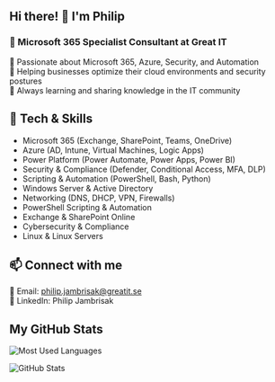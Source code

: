 ## Hi there! 👋 I'm Philip
### 🚀 Microsoft 365 Specialist Consultant at Great IT

🔹 Passionate about Microsoft 365, Azure, Security, and Automation  
🔹 Helping businesses optimize their cloud environments and security postures  
🔹 Always learning and sharing knowledge in the IT community  

## 🔧 Tech & Skills
- Microsoft 365 (Exchange, SharePoint, Teams, OneDrive)
- Azure (AD, Intune, Virtual Machines, Logic Apps)
- Power Platform (Power Automate, Power Apps, Power BI)
- Security & Compliance (Defender, Conditional Access, MFA, DLP)
- Scripting & Automation (PowerShell, Bash, Python)
- Windows Server & Active Directory
- Networking (DNS, DHCP, VPN, Firewalls)
- PowerShell Scripting & Automation
- Exchange & SharePoint Online
- Cybersecurity & Compliance
- Linux & Linux Servers

## 📫 Connect with me
📧 Email: philip.jambrisak@greatit.se  
🔗 LinkedIn: Philip Jambrisak

## My GitHub Stats

![Most Used Languages](https://github-readme-stats.vercel.app/api/top-langs?username=Jambrisak&show_icons=true&locale=en&layout=compact&theme=tokyonight)

![GitHub Stats](https://github-readme-stats.vercel.app/api?username=Jambrisak&show_icons=true&theme=tokyonight)
<!--
**Jambrisak/Jambrisak** is a ✨ _special_ ✨ repository because its `README.md` (this file) appears on your GitHub profile.

Here are some ideas to get you started:

- 🔭 I’m currently working on ...
- 🌱 I’m currently learning ...
- 👯 I’m looking to collaborate on ...
- 🤔 I’m looking for help with ...
- 💬 Ask me about ...
- 📫 How to reach me: ...
- 😄 Pronouns: ...
- ⚡ Fun fact: ...
-->
